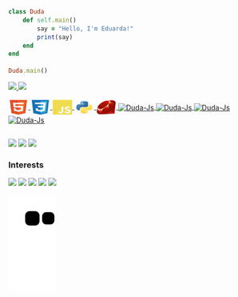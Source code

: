 ```ruby
class Duda
    def self.main()
        say = "Hello, I'm Eduarda!"
        print(say)
    end
end

Duda.main()
```

<div>
  <a href = "https://github.com/meolimpio">
  <img height = "150em" src="https://github-readme-stats.vercel.app/api?username=MEduardaOl&show_icons=true&theme=dracula&include_all_commits=true&count_private=true"/>
  <img height = "150em" src="https://github-readme-stats.vercel.app/api/top-langs/?username=MEduardaOl&layout=compact&langs_count=6&theme=dracula"/>
</div>

<div style="display: inline_block"><br>
  <img align="center" alt="Duda-Js" height="30" width="40" src="https://raw.githubusercontent.com/devicons/devicon/master/icons/html5/html5-original.svg"/>
  <img align="center" alt="Duda-Js" height="30" width="40" src="https://raw.githubusercontent.com/devicons/devicon/master/icons/css3/css3-original.svg"/>
  <img align="center" alt="Duda-Js" height="30" width="40" src="https://raw.githubusercontent.com/devicons/devicon/master/icons/javascript/javascript-plain.svg"/>
  <img align="center" alt="Duda-Js" height="30" width="40" src="https://raw.githubusercontent.com/devicons/devicon/master/icons/python/python-original.svg"/>
  <img align="center" alt="Duda-Js" height="30" width="40" src="https://raw.githubusercontent.com/devicons/devicon/master/icons/ruby/ruby-original.svg"/>
  <img align="center" alt="Duda-Js" height="30" width="40" src="https://cdn.jsdelivr.net/gh/devicons/devicon/icons/arduino/arduino-original-wordmark.svg"/>
  <img align="center" alt="Duda-Js" height="30" width="40" src="https://cdn.jsdelivr.net/gh/devicons/devicon/icons/csharp/csharp-original.svg"/>
  <img align="center" alt="Duda-Js" height="30" width="40" src="https://cdn.jsdelivr.net/gh/devicons/devicon/icons/godot/godot-original.svg"/>
  <img align="center" alt="Duda-Js" height="30" width="40" src="https://cdn.jsdelivr.net/gh/devicons/devicon/icons/unity/unity-original.svg"/>
</div>
  
## 
 <div>
   <a href = mailto:"dudasilva160320@gmail.com"><img src="https://img.shields.io/badge/Gmail-D14836?style=for-the-badge&logo=gmail&logoColor=white" targert="blank"></a>
   <a href = "https://www.linkedin.com/in/maria-eduarda-olímpio-277239188/" target="blank"><img src="https://img.shields.io/badge/LinkedIn-0077B5?style=for-the-badge&logo=linkedin&logoColor=white" target="blank"></a>
   <a href = "https://leetcode.com/duda-olimpio/" target="blank"><img src="https://img.shields.io/badge/-LeetCode-FFA116?style=for-the-badge&logo=LeetCode&logoColor=black" target="blank"></a>
</div>

### Interests
  <div>
    <img src = "https://img.shields.io/badge/Sass-CC6699?style=for-the-badge&logo=sass&logoColor=white"/>
    <img src = "https://img.shields.io/badge/PHP-777BB4?style=for-the-badge&logo=php&logoColor=white"/>
    <img src = "https://img.shields.io/badge/Java-ED8B00?style=for-the-badge&logo=java&logoColor=white"/>
    <img src = "https://img.shields.io/badge/.NET-5C2D91?style=for-the-badge&logo=.net&logoColor=white"/>
    <img src = "https://img.shields.io/badge/React_Native-20232A?style=for-the-badge&logo=react&logoColor=61DAFB"/>
  </div>
  
  

  
![Snake animation](https://github.com/MEduardaOl/MEduardaOl/blob/output/github-contribution-grid-snake.svg)
